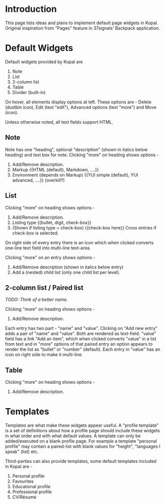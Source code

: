 # Introduction #

This page lists ideas and plans to implement default page widgets in Kopal. Original inspiration from "Pages" feature in 37signals' Backpack application.

# Default Widgets #

Default widgets provided by Kopal are

  1. Note
  1. List
  1. 2-column list
  1. Table
  1. Divider (built-in)

On hover, all elements display options at left. These options are - Delete (dustbin icon), Edit (text "edit"), Advanced options (text "more") and Move (icon).

Unless otherwise noted, all text fields support HTML.

## Note ##

Note has one "heading", optional "description" (shown in italics below heading) and text box for note.
Clicking "more" on heading shows options -
  1. Add/Remove description.
  1. Markup {{HTML (default), Markdown, ....}}
  1. Environment (depends on Markup) {{YUI simple (default), YUI advanced, ....}} (overkill?)

## List ##

Clicking "more" on heading shows options -

  1. Add/Remove description.
  1. Listing type {{bullet, digit, check-box}}
  1. (Shown if listing type = check-box) {{check-box here}} Cross entries if check-box is selected.

On right side of every entry there is an icon which when clicked converts one-line text field into multi-line text-area.

Clicking "more" on an entry shows options -

  1. Add/Remove description (shown in italics below entry)
  1. Add a (nested) child list (only one child list per level).

## 2-column list / Paired list ##

_TODO: Think of a better name._

Clicking "more" on heading shows options -

  1. Add/Remove description.

Each entry has two part - "name" and "value".
Clicking on "Add new entry" adds a pair of "name" and "value". Both are rendered as text-field. "value" field has a link "Add an item", which when clicked converts "value" in a list from text and in "more" options of that paired entry an option appears to render the list as "bullet" or "number" (default).
Each entry in "value" has an icon on right side to make it multi-line.

## Table ##

Clicking "more" on heading shows options -

  1. Add/Remove description.

# Templates #

Templates are what make these widgets appear useful. A "profile template" is a set of definitions about how a profile page should include these widgets in what order and with what default values.
A template can only be added/executed on a blank profile page.
For example a template "personal profile" may contain a paired-list with blank values for "height", "languages I speak" (list) etc.

Third-parties can also provide templates, some default templates included in Kopal are -

  1. Personal profile
  1. Favourites
  1. Educational profile
  1. Professional profile
  1. CV/Résumé